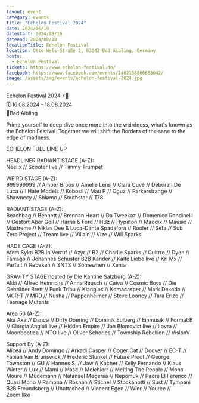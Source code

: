 ```yaml
---
layout: event
category: events
title: "Echelon Festival 2024"
date: 2024/06/19
datestart: 2024/08/16
dateend: 2024/08/18
locationTitle: Echelon Festival
location: Otto-Wels-Straße 2, 83043 Bad Aibling, Germany
hosts:
  - Echelon Festival
tickets: https://www.echelon-festival.de/
facebook: https://www.facebook.com/events/1402158560663042/
image: /assets/img/events/echelon-festival-2024.jpg
---
```


Echelon Festival 2024 ⚡️🖤  
🗓 16.08.2024 - 18.08.2024  
📍Bad Aibling

Prime yourself to deep dive once more into the weirdness, what's known as the Echelon Festival. Together we will shift the Borders of the sane to the edge of madness.

ECHELON FULL LINE UP

HEADLINER RADIANT STAGE (A-Z):  
Neelix // Scooter live // Timmy Trumpet

WEIRD STAGE (A-Z):  
999999999 // Amber Broos // Amelie Lens // Clara Cuvé // Deborah De Luca // I Hate Models // Kobosil // Mau P // Oguz // Parkerstrange // Shawnecy // Shlømo // Southstar // T78

RADIANT STAGE (A-Z):  
Beachbag // Bennett // Brennan Heart // Da Tweekaz // Domenico Rondinelli // Gestört Aber Geil // Harris & Ford // HBz // Hypaton // Maddix // Mausio // Maxtreme // Niklas Dee & Luca-Dante Spadafora // Rooler // Sefa // Sub Zero Project // Tream live // Villain // Vize // Will Sparks

HADE CAGE (A-Z):  
Afem Syko B2B In Verruf // Azyr // B2 // Charlie Sparks // Cultrro // Dyen // Farrago // Johannes Schuster B2B Kander // Kalte Liebe live // Krl Mx // Parfait // Rebekah // SNTS // Somewhen // Xenia

GRAVITY STAGE hosted by Die Kantine Salzburg (A-Z):  
Akki // Alfred Heinrichs // Anna Reusch // Caiva // Cosmic Boys // Die Gebrüder Brett // Funk Tribu // Klanglos // Komacasper // Mark Dekoda // MCR-T // MRD // Nusha // Pappenheimer // Steve Looney // Tara Erizo // Teenage Mutants

Area 56 (A-Z):  
Aka Aka // Danca // Dirty Doering // Dominik Eulberg // Einmusik // Format:B // Giorgia Angiuli live // Hidden Empire // Jan Blomqvist live // Lovra // Moonbootica // NTO live // Oliver Schories // Township Rebellion // VisionV

Support By (A-Z):  
Alicea // Andy Domingo // Arkadi Casper // Coger Cat // Doover // EC-T // Fabian Van Brunswick // Frederic Stunkel // Future Proof // George Townston // GU // Hannes S. // Jaw // Kat:her // Kelly Fernando // Klaus Winter // Lux // Mami // Masc // Melchiorr // Melting The People // Mona Moure // Müdemann // Natanael Megersa // Nepomuk // Padre El Ferenco // Quasi Mono // Ramona // Roshan // Stichel // Stockanotti // Sust // Tympani B2B Freundsberg // Unattached // Vincent Egen // Wlnr // Youree // Zoom.like
